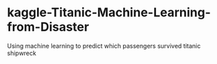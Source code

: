 # kaggle-Titanic-Machine-Learning-from-Disaster
Using machine learning to predict which passengers survived titanic shipwreck
